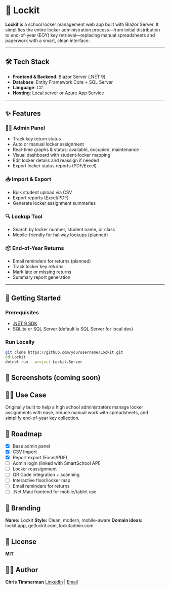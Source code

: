 # 🔐 Lockit

**Lockit** is a school locker management web app built with Blazor Server. It simplifies the entire locker administration process—from initial distribution to end-of-year (EOY) key retrieval—replacing manual spreadsheets and paperwork with a smart, clean interface.

---

## 🛠️ Tech Stack

- **Frontend & Backend**: Blazor Server (.NET 9)
- **Database**: Entity Framework Core + SQL Server
- **Language**: C#
- **Hosting**: Local server or Azure App Service

---

## ✨ Features

### 👩‍🏫 Admin Panel
- Track key return status
- Auto or manual locker assignment
- Real-time graphs & status: available, occupied, maintenance
- Visual dashboard with student-locker mapping
- Edit locker details and reassign if needed
- Export locker status reports (PDF/Excel)

### 📥 Import & Export
- Bulk student upload via CSV
- Export reports (Excel/PDF)
- Generate locker assignment summaries

### 🔍 Lookup Tool
- Search by locker number, student name, or class
- Mobile-friendly for hallway lookups (planned)

### 📦 End-of-Year Returns
- Email reminders for returns (planned)
- Track locker key returns
- Mark late or missing returns
- Summary report generation

---

## 🚀 Getting Started

### Prerequisites
- [.NET 9 SDK](https://dotnet.microsoft.com/en-us/download)
- SQLite or SQL Server (default is SQL Server for local dev)

### Run Locally

```bash
git clone https://github.com/yourusername/Lockit.git
cd Lockit
dotnet run --project Lockit.Server
```


## 📸 Screenshots (coming soon)

## 👩‍💼 Use Case

Originally built to help a high school administrators manage locker assignments with ease, reduce manual work with spreadsheets, and simplify end-of-year key collection.

## 🧭 Roadmap

- [x] Base admin panel
- [x] CSV Import
- [x] Report export (Excel/PDF)
- [ ] Admin login (linked with SmartSchool API)
- [ ] Locker reassignment
- [ ] QR Code integration + scanning
- [ ] Interactive floor/locker map
- [ ] Email reminders for returns
- [ ] .Net Maui frontend for mobile/tablet use

## 📛 Branding

**Name:** Lockit
**Style:** Clean, modern, mobile-aware
**Domain ideas:** lockit.app, getlockit.com, lockitadmin.com

## 🤝 License

**MIT**

## 🧑‍💻 Author

**Chris Timmerman**
[LinkedIn](https://www.linkedin.com/in/chris-timmerman/) | [Email](mailto:Chris.Timmerman@proximus.be)
